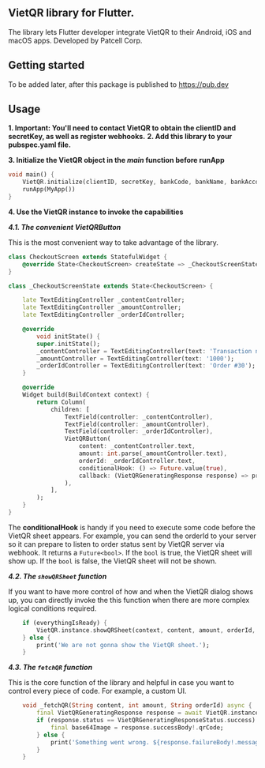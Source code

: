 ## VietQR library for Flutter. 

The library lets Flutter developer integrate VietQR to their Android, iOS and macOS apps. Developed by Patcell Corp.

## Getting started

To be added later, after this package is published to https://pub.dev

## Usage

**1. Important: You'll need to contact VietQR to obtain the clientID and secretKey, as well as register webhooks.**
**2. Add this library to your pubspec.yaml file.**

**3. Initialize the VietQR object in the *main* function before runApp**
```dart
void main() {
    VietQR.initialize(clientID, secretKey, bankCode, bankName, bankAccount, userBankName, webhook);
    runApp(MyApp())
}
```
**4. Use the VietQR instance to invoke the capabilities**

***4.1. The convenient VietQRButton***

This is the most convenient way to take advantage of the library.
```dart
class CheckoutScreen extends StatefulWidget {
    @override State<CheckoutScreen> createState => _CheckoutScreenState();
}

class _CheckoutScreenState extends State<CheckoutScreen> {

    late TextEditingController _contentController;
    late TextEditingController _amountController;
    late TextEditingController _orderIdController;

    @override
        void initState() {
        super.initState();
        _contentController = TextEditingController(text: 'Transaction note');
        _amountController = TextEditingController(text: '1000');
        _orderIdController = TextEditingController(text: 'Order #30');
    }

    @override
    Widget build(BuildContext context) {
        return Column(
            children: [
                TextField(controller: _contentController),
                TextField(controller: _amountController),
                TextField(controller: _orderIdController),
                VietQRButton(
                    content: _contentController.text,
                    amount: int.parse(_amountController.text),
                    orderId: _orderIdController.text,
                    conditionalHook: () => Future.value(true),
                    callback: (VietQRGeneratingResponse response) => print(response.status)
                ),
            ],
        );
    }
}
```
The **conditionalHook** is handy if you need to execute some code before the VietQR sheet appears. For example, you can send the orderId to your server so it can prepare to listen to order status sent by VietQR server via webhook. It returns a `Future<bool>`. If the `bool` is true,
the VietQR sheet will show up. If the `bool` is false, the VietQR sheet will not be shown.

***4.2. The `showQRSheet` function***

If you want to have more control of how and when the VietQR dialog shows up, you can directly invoke the this function when there are more complex logical conditions required.

```dart
    if (everythingIsReady) {
        VietQR.instance.showQRSheet(context, content, amount, orderId, webhook).then((VietQRGeneratingResponse res) => print(res.status));
    } else {
        print('We are not gonna show the VietQR sheet.');
    }
```

***4.3. The `fetchQR` function***

This is the core function of the library and helpful in case you want to control every piece of code. For example, a custom UI.

```dart
    void _fetchQR(String content, int amount, String orderId) async {
        final VietQRGeneratingResponse response = await VietQR.instance.fetchQR(content: content, amount: amount, orderId: orderId);
        if (response.status == VietQRGeneratingResponseStatus.success) {
            final base64Image = response.successBody!.qrCode;
        } else {
            print('Something went wrong. ${response.failureBody!.message}');
        }
    }
```